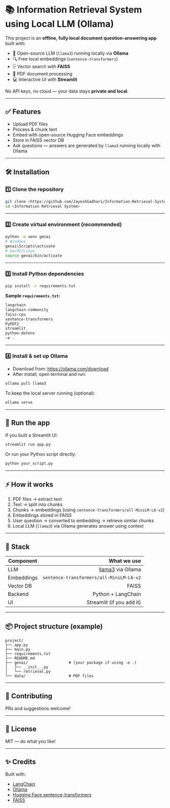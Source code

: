 # 📚 Information Retrieval System using Local LLM (Ollama)

This project is an **offline, fully local document question-answering app** built with:
- 🧠 Open-source LLM (`llama3`) running locally via **Ollama**
- 🔍 Free local embeddings (`sentence-transformers`)
- 🗄️ Vector search with **FAISS**
- 📄 PDF document processing
- 💻 Interactive UI with **Streamlit**

No API keys, no cloud — your data stays **private and local**.

---

## ✅ Features
- Upload PDF files
- Process & chunk text
- Embed with open-source Hugging Face embeddings
- Store in FAISS vector DB
- Ask questions — answers are generated by `llama3` running locally with Ollama

---

## 🛠 Installation

### 1️⃣ Clone the repository
```bash
git clone <https://github.com/JayeshGadhari/Information-Retrieval-System.git>
cd <Information Retrieval System>
```

---

### 2️⃣ Create virtual environment (recommended)
```bash
python -m venv genai
# Windows
genai\Scripts\activate
# macOS/Linux
source genai/bin/activate
```

---

### 3️⃣ Install Python dependencies
```bash
pip install -r requirements.txt
```

**Sample `requirements.txt`:**
```txt
langchain
langchain-community
faiss-cpu
sentence-transformers
PyPDF2
streamlit
python-dotenv
-e .
```

---

### 4️⃣ Install & set up Ollama
- Download from: https://ollama.com/download
- After install, open terminal and run:
```bash
ollama pull llama3
```

To keep the local server running (optional):
```bash
ollama serve
```

---

## 🚀 Run the app
If you built a Streamlit UI:
```bash
streamlit run app.py
```

Or run your Python script directly:
```bash
python your_script.py
```

---

## ⚡ How it works
1. PDF files → extract text
2. Text → split into chunks
3. Chunks → embeddings (using `sentence-transformers/all-MiniLM-L6-v2`)
4. Embeddings stored in FAISS
5. User question → converted to embedding → retrieve similar chunks
6. Local LLM (`llama3`) via Ollama generates answer using context

---

## 🧩 Stack
| Component     | What we use                                   |
|---------------|-----------------------------------------------:|
| LLM           | [llama3](https://ollama.com/library/llama3) via Ollama |
| Embeddings    | `sentence-transformers/all-MiniLM-L6-v2`     |
| Vector DB     | FAISS                                        |
| Backend       | Python + LangChain                            |
| UI            | Streamlit (if you add it)                     |

---

## 📦 Project structure (example)
```
project/
├── app.py
├── main.py
├── requirements.txt
├── README.md
├── genai/                  # (your package if using -e .)
│   ├── __init__.py
│   └── retrieval.py
└── data/                   # PDF files
```

---

## 🤝 Contributing
PRs and suggestions welcome!

---

## 📄 License
MIT — do what you like!

---

## ✨ Credits
Built with:
- [LangChain](https://github.com/langchain-ai/langchain)
- [Ollama](https://ollama.com)
- [Hugging Face sentence-transformers](https://www.sbert.net/)
- [FAISS](https://github.com/facebookresearch/faiss)

